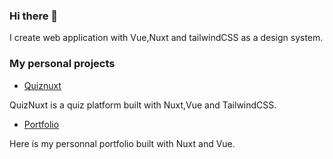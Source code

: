  ### Hi there 👋

I create web application with Vue,Nuxt and tailwindCSS as a design system.

### My personal projects

* [Quiznuxt](https://quiznuxt.netlify.app/)

 QuizNuxt is a quiz platform built with Nuxt,Vue and TailwindCSS.

* [Portfolio](https://quiznuxt.netlify.app/)

 Here is my personnal portfolio built with Nuxt and Vue.
 

